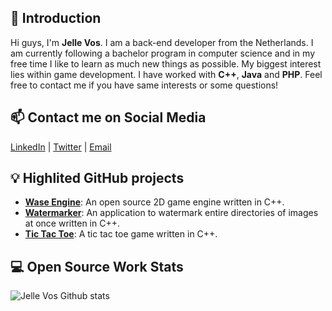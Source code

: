 ## 👋 Introduction

Hi guys, I'm **Jelle Vos**. I am a back-end developer from the Netherlands. I am currently following a bachelor program in computer science and in my free time I like to learn as much new things as possible. My biggest interest lies within game development.
I have worked with **C++**, **Java** and **PHP**. Feel free to contact me if you have same interests or some questions!

## 📫 Contact me on Social Media

[LinkedIn](https://www.linkedin.com/in/vosjellevos/) | [Twitter](https://twitter.com/Jelle_Vos1) | [Email](mailto:jelle.vos@outlook.com)

## 💡 Highlited GitHub projects
- [**Wase Engine**](https://github.com/Wase-Engine): An open source 2D game engine written in C++.
- [**Watermarker**](https://github.com/JelleVos1/watermarker): An application to watermark entire directories of images at once written in C++.
- [**Tic Tac Toe**](https://github.com/JelleVos1/Tic-Tac-Toe): A tic tac toe game written in C++.

<!--## 📚 Tech Articles and Talks -->

<!--You can find a list of my talks' presentation on 📖 . -->

<!--And get all my post articles in my blog 📝. -->
 
## 💻 Open Source Work Stats


![Jelle Vos Github stats](https://github-readme-stats.vercel.app/api?username=JelleVos1&show_icons=true)
